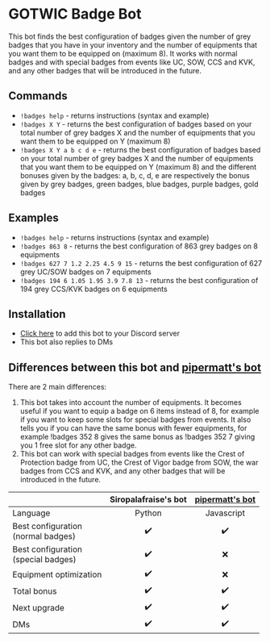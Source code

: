 # GOTWIC Badge Bot
This bot finds the best configuration of badges given the number of grey badges that you have in your inventory and the number of equipments that you want them to be equipped on (maximum 8). It works with normal badges and with special badges from events like UC, SOW, CCS and KVK, and any other badges that will be introduced in the future.

## Commands
* ``!badges help`` - returns instructions (syntax and example)
* ``!badges X Y`` - returns the best configuration of badges based on your total number of grey badges X and the number of equipments that you want them to be equipped on Y (maximum 8)
* ``!badges X Y a b c d e`` - returns the best configuration of badges based on your total number of grey badges X and the number of equipments that you want them to be equipped on Y (maximum 8) and the different bonuses given by the badges: a, b, c, d, e are respectively the bonus given by grey badges, green badges, blue badges, purple badges, gold badges

## Examples
* ``!badges help`` - returns instructions (syntax and example)
* ``!badges 863 8`` - returns the best configuration of 863 grey badges on 8 equipments
* ``!badges 627 7 1.2 2.25 4.5 9 15`` - returns the best configuration of 627 grey UC/SOW badges on 7 equipments
* ``!badges 194 6 1.05 1.95 3.9 7.8 13`` - returns the best configuration of 194 grey CCS/KVK badges on 6 equipments

## Installation
* [Click here](https://discord.com/api/oauth2/authorize?client_id=812358480392224778&permissions=11264&scope=bot) to add this bot to your Discord server
* This bot also replies to DMs

## Differences between this bot and [pipermatt's bot](https://github.com/pipermatt/badgebot)
There are 2 main differences:
1. This bot takes into account the number of equipments. It becomes useful if you want to equip a badge on 6 items instead of 8, for example if you want to keep some slots for special badges from events. It also tells you if you can have the same bonus with fewer equipments, for example !badges 352 8 gives the same bonus as !badges 352 7 giving you 1 free slot for any other badge.
2. This bot can work with special badges from events like the Crest of Protection badge from UC, the Crest of Vigor badge from SOW, the war badges from CCS and KVK, and any other badges that will be introduced in the future.

|               | Siropalafraise's bot  | [pipermatt's bot](https://github.com/pipermatt/badgebot) |
| :-- | :-: | :-: |
| Language  | Python  | Javascript  |
| Best configuration<br>(normal badges)  | :heavy_check_mark:  | :heavy_check_mark:  |
| Best configuration<br>(special badges)  | :heavy_check_mark:  | :x:  |
| Equipment optimization  | :heavy_check_mark:  | :x:  |
| Total bonus  | :heavy_check_mark:  | :heavy_check_mark:  |
| Next upgrade  | :heavy_check_mark:  | :heavy_check_mark:  |
| DMs  | :heavy_check_mark:  | :heavy_check_mark:  |
